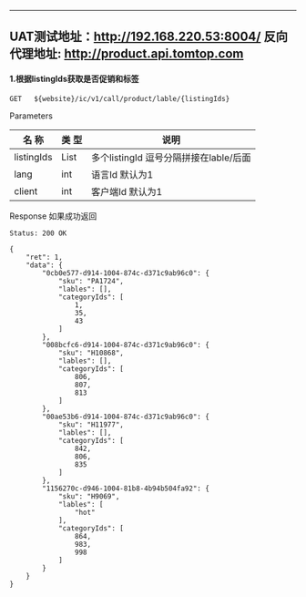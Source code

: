 ------------
UAT测试地址：http://192.168.220.53:8004/
反向代理地址: http://product.api.tomtop.com
---------
#### 1.根据listingIds获取是否促销和标签
```
GET   ${website}/ic/v1/call/product/lable/{listingIds}
```

 Parameters

|  名 称   |   类 型  |                    说明                                         |
| -------- | -------- | -----------------------------------------------                 |
| listingIds|   List<String>    | 多个listingId 逗号分隔拼接在lable/后面|
| lang|   int| 语言Id 默认为1                       |
| client|   int|客户端Id 默认为1                     |

 Response  如果成功返回

```
Status: 200 OK
```
```
{
    "ret": 1,
    "data": {
        "0cb0e577-d914-1004-874c-d371c9ab96c0": {
            "sku": "PA1724",
            "lables": [],
            "categoryIds": [
                1,
                35,
                43
            ]
        },
        "008bcfc6-d914-1004-874c-d371c9ab96c0": {
            "sku": "H10868",
            "lables": [],
            "categoryIds": [
                806,
                807,
                813
            ]
        },
        "00ae53b6-d914-1004-874c-d371c9ab96c0": {
            "sku": "H11977",
            "lables": [],
            "categoryIds": [
                842,
                806,
                835
            ]
        },
        "1156270c-d946-1004-81b8-4b94b504fa92": {
            "sku": "H9069",
            "lables": [
                "hot"
            ],
            "categoryIds": [
                864,
                983,
                998
            ]
        }
    }
}
```
